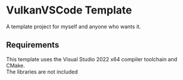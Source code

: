 # VulkanVSCode Template
A template project for myself and anyone who wants it.

## Requirements
This template uses the Visual Studio 2022 x64 compiler toolchain and CMake.  
The libraries are not included